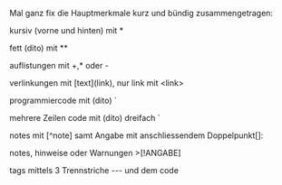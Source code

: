 Mal ganz fix die Hauptmerkmale kurz und bündig zusammengetragen:

kursiv (vorne und hinten) mit *

fett (dito) mit **

auflistungen mit +,* oder -

verlinkungen mit \[text](link), nur link mit \<link>

programmiercode mit (dito) `

mehrere Zeilen code mit (dito) dreifach `

notes mit [^note] samt Angabe mit anschliessendem Doppelpunkt[]:

notes, hinweise oder Warnungen >[!ANGABE] 

tags mittels 3 Trennstriche --- und dem code
